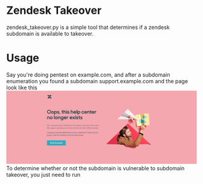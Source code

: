 # Zendesk Takeover
zendesk_takeover.py is a simple tool that determines if a zendesk subdomain is available to takeover.

# Usage

Say you're doing pentest on example.com, and after a subdomain enumeration you found a subdomain support.example.com and the page look like this
<img src=https://github.com/mrcslwll/zendesk-takeover/blob/master/zendesk-screenshot.png>
To determine whether or not the subdomain is vulnerable to subdomain takeover, you just need to run
